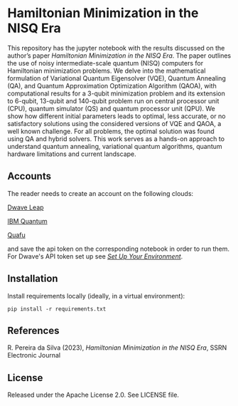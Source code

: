 # Hamiltonian Minimization in the NISQ Era

This repository has the jupyter notebook with the results discussed on the author’s paper _Hamiltonian Minimization in the NISQ Era_. The paper outlines the use of noisy intermediate-scale quantum (NISQ) computers for Hamiltonian minimization problems. We delve into the mathematical formulation of Variational Quantum Eigensolver (VQE), Quantum Annealing (QA), and Quantum Approximation Optimization Algorithm (QAOA), with computational results for a 3-qubit minimization problem and its extension to 6-qubit, 13-qubit and 140-qubit problem run on central processor unit (CPU), quantum simulator (QS) and quantum processor unit (QPU). We show how different initial parameters leads to optimal, less accurate, or no satisfactory solutions using the considered versions of VQE and QAOA, a well known challenge. For all problems, the optimal solution was found using QA and hybrid solvers. This work serves as a hands-on approach to understand quantum annealing, variational quantum
algorithms, quantum hardware limitations and current landscape.


## Accounts

The reader needs to create an account on the following clouds:

 [Dwave Leap](https://cloud.dwavesys.com/leap/login/?next=/leap/)

 [IBM Quantum](https://quantum.ibm.com/)

 [Quafu](https://quafu.baqis.ac.cn/#/home)

and save the api token on the corresponding notebook in order to run them. For Dwave's API token set up see [_Set Up Your Environment_](https://docs.ocean.dwavesys.com/en/latest/overview/install.html).


## Installation

Install requirements locally (ideally, in a virtual environment):

    pip install -r requirements.txt


## References

R. Pereira da Silva (2023), _Hamiltonian Minimization in the NISQ Era_, SSRN Electronic Journal

## License

Released under the Apache License 2.0. See LICENSE file.
